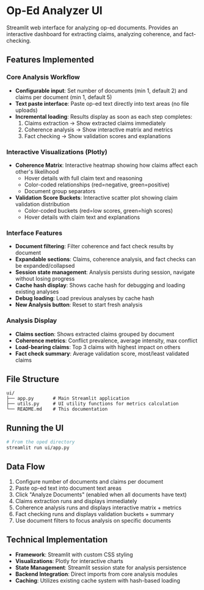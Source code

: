 # Op-Ed Analyzer UI

Streamlit web interface for analyzing op-ed documents. Provides an interactive dashboard for extracting claims, analyzing coherence, and fact-checking.

## Features Implemented

### Core Analysis Workflow
- **Configurable input**: Set number of documents (min 1, default 2) and claims per document (min 1, default 5)
- **Text paste interface**: Paste op-ed text directly into text areas (no file uploads)
- **Incremental loading**: Results display as soon as each step completes:
  1. Claims extraction → Show extracted claims immediately
  2. Coherence analysis → Show interactive matrix and metrics
  3. Fact checking → Show validation scores and explanations

### Interactive Visualizations (Plotly)
- **Coherence Matrix**: Interactive heatmap showing how claims affect each other's likelihood
  - Hover details with full claim text and reasoning
  - Color-coded relationships (red=negative, green=positive)
  - Document group separators
- **Validation Score Buckets**: Interactive scatter plot showing claim validation distribution
  - Color-coded buckets (red=low scores, green=high scores)
  - Hover details with claim text and explanations

### Interface Features
- **Document filtering**: Filter coherence and fact check results by document
- **Expandable sections**: Claims, coherence analysis, and fact checks can be expanded/collapsed
- **Session state management**: Analysis persists during session, navigate without losing progress
- **Cache hash display**: Shows cache hash for debugging and loading existing analyses
- **Debug loading**: Load previous analyses by cache hash
- **New Analysis button**: Reset to start fresh analysis

### Analysis Display
- **Claims section**: Shows extracted claims grouped by document
- **Coherence metrics**: Conflict prevalence, average intensity, max conflict
- **Load-bearing claims**: Top 3 claims with highest impact on others
- **Fact check summary**: Average validation score, most/least validated claims

## File Structure
```
ui/
├── app.py       # Main Streamlit application
├── utils.py     # UI utility functions for metrics calculation
└── README.md    # This documentation
```

## Running the UI

```bash
# From the oped directory
streamlit run ui/app.py
```

## Data Flow
1. Configure number of documents and claims per document
2. Paste op-ed text into document text areas
3. Click "Analyze Documents" (enabled when all documents have text)
4. Claims extraction runs and displays immediately
5. Coherence analysis runs and displays interactive matrix + metrics
6. Fact checking runs and displays validation buckets + summary
7. Use document filters to focus analysis on specific documents

## Technical Implementation
- **Framework**: Streamlit with custom CSS styling
- **Visualizations**: Plotly for interactive charts
- **State Management**: Streamlit session state for analysis persistence
- **Backend Integration**: Direct imports from core analysis modules
- **Caching**: Utilizes existing cache system with hash-based loading